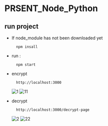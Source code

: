 # PRSENT_Node_Python

## run project

- If node_module has not been downloaded yet

  ```
    npm insall
  ```

- run :

  ```
    npm start
  ```

- encrypt

  ```
    http://localhost:3000
  ```

  ![1](https://user-images.githubusercontent.com/31924226/85991891-49e8cc00-ba1e-11ea-8d6b-3fa6b5022cf2.png)
  ![11](https://user-images.githubusercontent.com/31924226/85991888-49503580-ba1e-11ea-92ab-596a76fcbdca.png)

- decrypt

  ```
    http://localhost:3000/decrypt-page
  ```

  ![2](https://user-images.githubusercontent.com/31924226/85991886-48b79f00-ba1e-11ea-95da-d33d014145c9.png)
  ![22](https://user-images.githubusercontent.com/31924226/85991878-47867200-ba1e-11ea-9ff2-46681a46fd9f.png)
